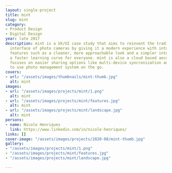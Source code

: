 ```yaml
---
layout: single-project
title: mint
slug: mint
category:
- Product Design
- Digital Design
year: late 2017
description: mint is a UX/UI case study that aims to reinvent the traditionally confusing
  interface of photo cameras by giving it a modern experience with intuitive smartphone-like
  features such as a cleaner, more approachable look and a simpler interface with
  a faster learning curve for everyone. mint is also a cloud based aecosystem that
  focuses on easier sharing options like multi-device syncronization and a simple
  to use photo management system on the go.
covers:
- url: "/assets/images/thumbnails/mint-thumb.jpg"
  alt: mint
images:
- url: "/assets/images/projects/mint/1.png"
  alt: mint
- url: "/assets/images/projects/mint/features.jpg"
  alt: mint
- url: "/assets/images/projects/mint/landscape.jpg"
  alt: mint
persons:
- name: Nicole Henriques
  link: https://www.linkedin.com/in/nicole-henriques/
links: []
cover-image: "/assets/images/projects/2020-08/mint-thumb.jpg"
gallery:
- "/assets/images/projects/mint/1.png"
- "/assets/images/projects/mint/features.jpg"
- "/assets/images/projects/mint/landscape.jpg"

---
```

